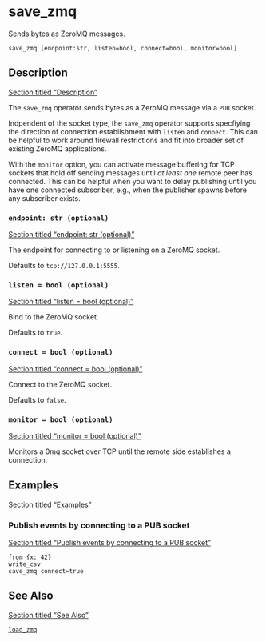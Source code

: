 # save_zmq

Sends bytes as ZeroMQ messages.

```tql
save_zmq [endpoint:str, listen=bool, connect=bool, monitor=bool]
```

## Description

[Section titled “Description”](#description)

The `save_zmq` operator sends bytes as a ZeroMQ message via a `PUB` socket.

Indpendent of the socket type, the `save_zmq` operator supports specfiying the direction of connection establishment with `listen` and `connect`. This can be helpful to work around firewall restrictions and fit into broader set of existing ZeroMQ applications.

With the `monitor` option, you can activate message buffering for TCP sockets that hold off sending messages until *at least one* remote peer has connected. This can be helpful when you want to delay publishing until you have one connected subscriber, e.g., when the publisher spawns before any subscriber exists.

### `endpoint: str (optional)`

[Section titled “endpoint: str (optional)”](#endpoint-str-optional)

The endpoint for connecting to or listening on a ZeroMQ socket.

Defaults to `tcp://127.0.0.1:5555`.

### `listen = bool (optional)`

[Section titled “listen = bool (optional)”](#listen--bool-optional)

Bind to the ZeroMQ socket.

Defaults to `true`.

### `connect = bool (optional)`

[Section titled “connect = bool (optional)”](#connect--bool-optional)

Connect to the ZeroMQ socket.

Defaults to `false`.

### `monitor = bool (optional)`

[Section titled “monitor = bool (optional)”](#monitor--bool-optional)

Monitors a 0mq socket over TCP until the remote side establishes a connection.

## Examples

[Section titled “Examples”](#examples)

### Publish events by connecting to a PUB socket

[Section titled “Publish events by connecting to a PUB socket”](#publish-events-by-connecting-to-a-pub-socket)

```tql
from {x: 42}
write_csv
save_zmq connect=true
```

## See Also

[Section titled “See Also”](#see-also)

[`load_zmq`](/reference/operators/load_zmq)